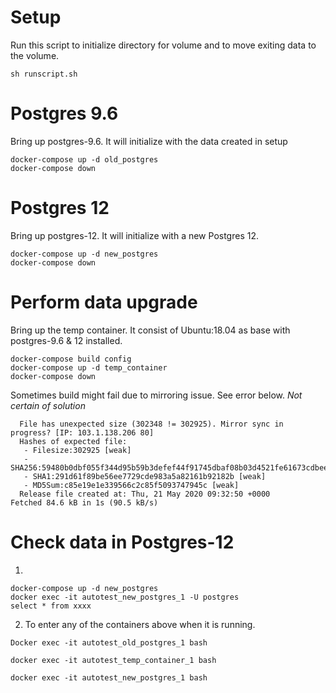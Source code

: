 # Setup

Run this script to initialize directory for volume and to move exiting data to the volume.

```
sh runscript.sh
```

# Postgres 9.6
Bring up postgres-9.6. It will initialize with the data created in setup

```
docker-compose up -d old_postgres 
docker-compose down
```

# Postgres 12
Bring up postgres-12. It will initialize with a new Postgres 12.

```
docker-compose up -d new_postgres 
docker-compose down
```

# Perform data upgrade
Bring up the temp container. It consist of Ubuntu:18.04 as base with postgres-9.6 & 12 installed.

```
docker-compose build config
docker-compose up -d temp_container
docker-compose down
```

Sometimes build might fail due to mirroring issue. See error below. *Not certain of solution*

```
  File has unexpected size (302348 != 302925). Mirror sync in progress? [IP: 103.1.138.206 80]
  Hashes of expected file:
   - Filesize:302925 [weak]
   - SHA256:59480b0dbf055f344d95b59b3defef44f91745dbaf08b03d4521fe61673cdbee
   - SHA1:291d61f89be56ee7729cde983a5a82161b92182b [weak]
   - MD5Sum:c85e19e1e339566c2c85f5093747945c [weak]
  Release file created at: Thu, 21 May 2020 09:32:50 +0000
Fetched 84.6 kB in 1s (90.5 kB/s)
```

# Check data in Postgres-12


1. 
```
docker-compose up -d new_postgres 
docker exec -it autotest_new_postgres_1 -U postgres
select * from xxxx
```

 2. To enter any of the containers above when it is running. 
 
 ```
Docker exec -it autotest_old_postgres_1 bash

docker exec -it autotest_temp_container_1 bash

docker exec -it autotest_new_postgres_1 bash
 ```
